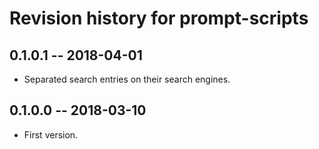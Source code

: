 # Revision history for prompt-scripts

## 0.1.0.1  -- 2018-04-01

* Separated search entries on their search engines.

## 0.1.0.0  -- 2018-03-10

* First version.
